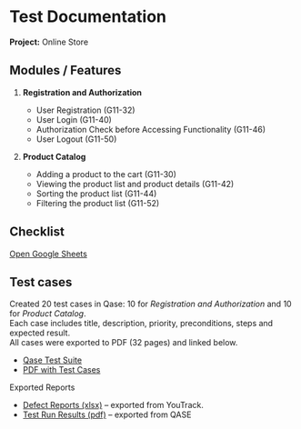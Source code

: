 # Test Documentation 

**Project:** Online Store

## Modules / Features

1) **Registration and Authorization**
   - User Registration (G11-32)
   - User Login (G11-40)
   - Authorization Check before Accessing Functionality (G11-46)
   - User Logout (G11-50)

2) **Product Catalog**
   - Adding a product to the cart (G11-30)
   - Viewing the product list and product details (G11-42)
   - Sorting the product list (G11-44)
   - Filtering the product list (G11-52)
  
## Checklist 
[Open Google Sheets](https://docs.google.com/spreadsheets/d/1LSmyHlZGCR0kUfBhj7vCvJeBw1h3GnfdUmKkL1uQgMs/edit?gid=1595243412#gid=1595243412)

## Test cases

Created 20 test cases in Qase: 10 for *Registration and Authorization* and 10 for *Product Catalog*.  
Each case includes title, description, priority, preconditions, steps and expected result.  
All cases were exported to PDF (32 pages) and linked below.

- [Qase Test Suite](https://app.qase.io/project/G101?view=2&suite=24)  
- [PDF with Test Cases](https://github.com/nikhileeva/docs/blob/main/Test_Cases_Registration_and_ProductCatalog.pdf)

Exported Reports

- [Defect Reports (xlsx)](https://github.com/nikhileeva/docs/blob/main/Defect%20reports.xlsx) – exported from YouTrack.  
- [Test Run Results (pdf)]([./Test_Run_Results.pdf](https://github.com/nikhileeva/docs/blob/main/Test_Cases_Registration_and_ProductCatalog.pdf)) – exported from QASE
